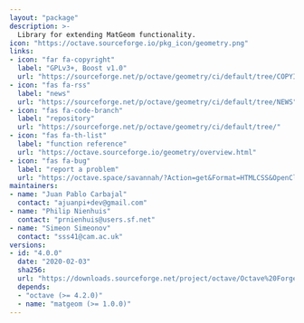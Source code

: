 ```yaml
---
layout: "package"
description: >-
  Library for extending MatGeom functionality.
icon: "https://octave.sourceforge.io/pkg_icon/geometry.png"
links:
- icon: "far fa-copyright"
  label: "GPLv3+, Boost v1.0"
  url: "https://sourceforge.net/p/octave/geometry/ci/default/tree/COPYING"
- icon: "fas fa-rss"
  label: "news"
  url: "https://sourceforge.net/p/octave/geometry/ci/default/tree/NEWS"
- icon: "fas fa-code-branch"
  label: "repository"
  url: "https://sourceforge.net/p/octave/geometry/ci/default/tree/"
- icon: "fas fa-th-list"
  label: "function reference"
  url: "https://octave.sourceforge.io/geometry/overview.html"
- icon: "fas fa-bug"
  label: "report a problem"
  url: "https://octave.space/savannah/?Action=get&Format=HTMLCSS&OpenClosed=open&Title=[octave%20forge]%20(geometry)"
maintainers:
- name: "Juan Pablo Carbajal"
  contact: "ajuanpi+dev@gmail.com"
- name: "Philip Nienhuis"
  contact: "prnienhuis@users.sf.net"
- name: "Simeon Simeonov"
  contact: "sss41@cam.ac.uk"
versions:
- id: "4.0.0"
  date: "2020-02-03"
  sha256:
  url: "https://downloads.sourceforge.net/project/octave/Octave%20Forge%20Packages/Individual%20Package%20Releases/geometry-4.0.0.tar.gz"
  depends:
  - "octave (>= 4.2.0)"
  - name: "matgeom (>= 1.0.0)"
---
```

